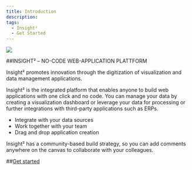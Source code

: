 ```yaml
---
title: Introduction
description: 
tags:
  - Insight²
  - Get Started
---
```



![](/_images/insight2/Logo_IN².png)



##INSIGHT² – NO-CODE WEB-APPLICATION PLATTFORM

Insight² promotes innovation through the digitization of visualization and data management applications.

Insight² is the integrated platform that enables anyone to build web applications with one click and no code. You can manage your data by creating a visualization dashboard or leverage your data for processing or further integrations with third-party applications such as ERPs.

* Integrate with your data sources
* Work together with your team
* Drag and drop application creation


Insight² has a community-based build strategy, so you can add comments anywhere on the canvas to collaborate with your colleagues.

##[Get started](/insight2/tutorial/)